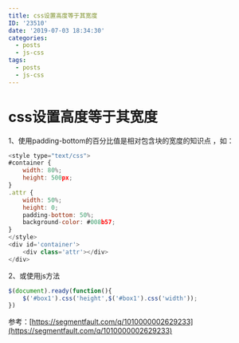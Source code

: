```yaml
---
title: css设置高度等于其宽度
ID: '23510'
date: '2019-07-03 18:34:30'
categories:
  - posts
  - js-css
tags:
  - posts
  - js-css
---
```


# css设置高度等于其宽度

1、使用padding-bottom的百分比值是相对包含块的宽度的知识点 ，如：

``` js 
<style type="text/css">
#container {
    width: 80%;
    height: 500px;
}
.attr {
    width: 50%;
    height: 0;
    padding-bottom: 50%;
    background-color: #008b57;
}
</style>
<div id='container'>
    <div class='attr'></div>
</div>
```

2、或使用js方法

``` js 
$(document).ready(function(){
    $('#box1').css('height',$('#box1').css('width'));
})
```

参考：[https://segmentfault.com/q/1010000002629233](https://segmentfault.com/q/1010000002629233)
 
 
 
 
 
 
 
 
 
 
 
 
 
 
 
 
 
 
 
 
 
 
